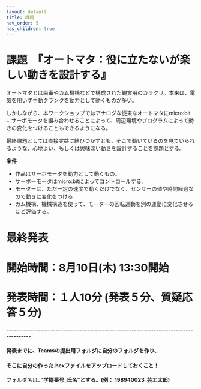 ```yaml
---
layout: default
title: 課題
nav_order: 5
has_children: true
---
```


# 課題　『オートマタ：役に立たないが楽しい動きを設計する』

オートマタとは歯車やカム機構などで構成された観賞用のカラクリ。本来は、電気を用いず手動クランクを動力として動くものが多い。

しかしながら、本ワークショップではアナログな従来なオートマタにmicro:bit + サーボモータを組み合わせることによって、周辺環境やプログラムによって動きの変化をつけることもできるようになる。

最終課題としては直接実益に結びつかずとも、そこで動いているのを見ていられるような、心地よい、もしくは興味深い動きを設計することを課題とする。

**条件**

* 作品はサーボモータを動力として動くもの。
* サーボーモータはmicro:bitによってコントロールする。
* モーターは、ただ一定の速度で動くだけでなく、センサーの値や時間経過なので動きに変化をつける
* カム機構、機械構造を使って、モーターの回転運動を別の運動に変化させるほど評価する。

# 最終発表

# 開始時間：8月10日(木) 13:30開始

# 発表時間：１人10分 \(発表５分、質疑応答５分\)

#### --------------------------------------------------------------------------------------

#### 発表までに、Teamsの提出用フォルダに自分のフォルダを作り、

#### そこに自分の作った.hexファイルをアップロードしておくこと！

フォルダ名は、**”学籍番号\_氏名”**とする。**\(例： 198940023**\_**芸工太郎\)**
